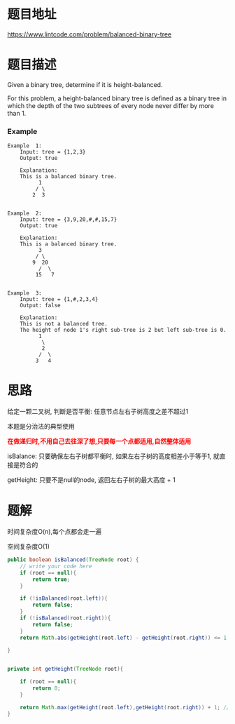 # 题目地址

https://www.lintcode.com/problem/balanced-binary-tree



# 题目描述

Given a binary tree, determine if it is height-balanced.

For this problem, a height-balanced binary tree is defined as a binary tree in which the depth of the two subtrees of every node never differ by more than 1.

### Example

```
Example  1:
	Input: tree = {1,2,3}
	Output: true
	
	Explanation:
	This is a balanced binary tree.
		  1  
		 / \                
		2  3

	
Example  2:
	Input: tree = {3,9,20,#,#,15,7}
	Output: true
	
	Explanation:
	This is a balanced binary tree.
		  3  
		 / \                
		9  20                
		  /  \                
		 15   7 

	
Example  3:
	Input: tree = {1,#,2,3,4}
	Output: false
	
	Explanation:
	This is not a balanced tree. 
	The height of node 1's right sub-tree is 2 but left sub-tree is 0.
		  1  
		   \                
		   2                
		  /  \                
		 3   4
```



# 思路

给定一颗二叉树, 判断是否平衡: 任意节点左右子树高度之差不超过1

本题是分治法的典型使用

<font color = red>**在做递归时,不用自己去往深了想,只要每一个点都适用,自然整体适用**</font>

isBalance: 只要确保左右子树都平衡时, 如果左右子树的高度相差小于等于1, 就直接是符合的

getHeight: 只要不是null的node, 返回左右子树的最大高度 + 1



# 题解

时间复杂度O(n),每个点都会走一遍

空间复杂度O(1)

```java
public boolean isBalanced(TreeNode root) {
    // write your code here
    if (root == null){
        return true;
    }

    if (!isBalanced(root.left)){
        return false;
    }
    if (!isBalanced(root.right)){
        return false;
    }
    return Math.abs(getHeight(root.left) - getHeight(root.right)) <= 1;

}


private int getHeight(TreeNode root){

    if (root == null){
        return 0;
    }

    return Math.max(getHeight(root.left),getHeight(root.right)) + 1; // 分治法
}
```

